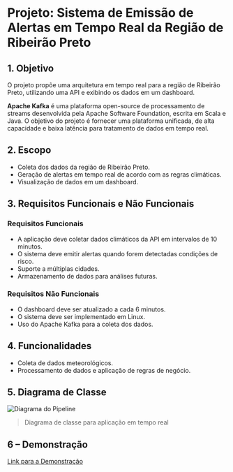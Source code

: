 # Projeto: Sistema de Emissão de Alertas em Tempo Real da Região de Ribeirão Preto

## 1. Objetivo

O projeto propõe uma arquitetura em tempo real para a região de Ribeirão Preto, utilizando uma API e exibindo os dados em um dashboard. 

**Apache Kafka** é uma plataforma open-source de processamento de streams desenvolvida pela Apache Software Foundation, escrita em Scala e Java. O objetivo do projeto é fornecer uma plataforma unificada, de alta capacidade e baixa latência para tratamento de dados em tempo real.

## 2. Escopo

- Coleta dos dados da região de Ribeirão Preto.
- Geração de alertas em tempo real de acordo com as regras climáticas.
- Visualização de dados em um dashboard.

## 3. Requisitos Funcionais e Não Funcionais

### Requisitos Funcionais
- A aplicação deve coletar dados climáticos da API em intervalos de 10 minutos.
- O sistema deve emitir alertas quando forem detectadas condições de risco.
- Suporte a múltiplas cidades.
- Armazenamento de dados para análises futuras.

### Requisitos Não Funcionais
- O dashboard deve ser atualizado a cada 6 minutos.
- O sistema deve ser implementado em Linux.
- Uso do Apache Kafka para a coleta dos dados.

## 4. Funcionalidades

- Coleta de dados meteorológicos.
- Processamento de dados e aplicação de regras de negócio.

## 5. Diagrama de Classe

![Diagrama do Pipeline](https://static.wixstatic.com/media/123393_e7f05bbd1d7a48d59859d01150117f43~mv2.png)
> Diagrama de classe para aplicação em tempo real
## 6 – Demonstração
[Link para a Demonstração](https://www.youtube.com/watch?v=SdjyYmXV8i8)


